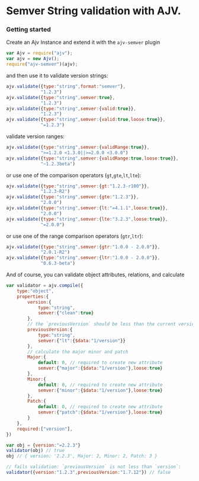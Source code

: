 # Semver String validation with AJV.

### Getting started

Create an Ajv Instance and extend it with the `ajv-semver` plugin

```JavaScript
var Ajv = require("ajv");
var ajv = new Ajv();
require("ajv-semver")(ajv);
```

and then use it to validate version strings:

```JavaScript
ajv.validate({type:"string",format:"semver"},
             "1.2.3")
ajv.validate({type:"string",semver:true},
             "1.2.3")
ajv.validate({type:"string",semver:{valid:true}},
             "1.2.3")
ajv.validate({type:"string",semver:{valid:true,loose:true}},
             "=1.2.3")
```

validate version ranges:

```JavaScript
ajv.validate({type:"string",semver:{validRange:true}},
             ">=1.2.0 <1.3.0||>=2.0.0 <3.0.0")
ajv.validate({type:"string",semver:{validRange:true,loose:true}},
             "~1.2.3beta")
```

or use one of the comparison operators (`gt`,`gte`,`lt`,`lte`):

```JavaScript
ajv.validate({type:"string",semver:{gt:"1.2.3-r100"}},
             "1.2.3-R2")
ajv.validate({type:"string",semver:{gte:"1.2.3"}},
             "2.0.0")
ajv.validate({type:"string",semver:{lt:"=4.1.1",loose:true}},
             "2.0.0")
ajv.validate({type:"string",semver:{lte:"3.2.3",loose:true}},
             "=2.0.0")
```

or use one of the range comparison operators (`gtr`,`ltr`):

```JavaScript
ajv.validate({type:"string",semver:{gtr:"1.0.0 - 2.0.0"}},
             "2.0.1-R2")
ajv.validate({type:"string",semver:{ltr:"1.0.0 - 2.0.0"}},
             "0.6.3-beta")
```

And of course, you can validate object attributes, relations, and calculate 

```JavaScript
var validator = ajv.compile({
	type:"object",
	properties:{
		version:{
			type:"string",
			semver:{"clean":true}
		},
		// the `previousVersion` should be less than the current version
		previousVersion:{
			type:"string",
			semver:{"lt":{$data:"1/version"}}
		},
		// calculate the major minor and patch
		Major:{
			default: 0, // required to create new attribute
			semver:{"major":{$data:"1/version"},loose:true}
		},                                                
		Minor:{                                           
			default: 0, // required to create new attribute
			semver:{"minor":{$data:"1/version"},loose:true}
		},                                                
		Patch:{                                           
			default: 0, // required to create new attribute
			semver:{"patch":{$data:"1/version"},loose:true}
		}
	},
	required:["version"],
}) 

var obj = {version:"=2.2.3"}
validator(obj) // true
obj // { version: '2.2.3', Major: 2, Minor: 2, Patch: 3 }

// fails validation: `previousVersion` is not less than `version`:
validator({version:"1.2.3",previousVersion:"1.7.12"}) // false
```

